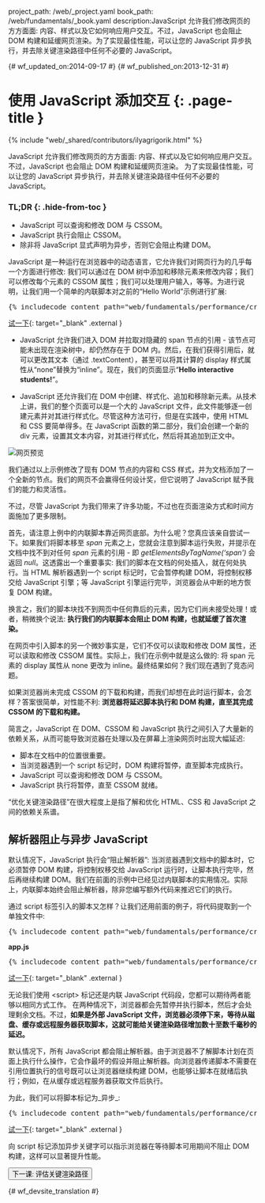 project_path: /web/_project.yaml
book_path: /web/fundamentals/_book.yaml
description:JavaScript 允许我们修改网页的方方面面: 内容、样式以及它如何响应用户交互。不过，JavaScript 也会阻止 DOM 构建和延缓网页渲染。为了实现最佳性能，可以让您的 JavaScript 异步执行，并去除关键渲染路径中任何不必要的 JavaScript。

{# wf_updated_on:2014-09-17 #}
{# wf_published_on:2013-12-31 #}

# 使用 JavaScript 添加交互 {: .page-title }

{% include "web/_shared/contributors/ilyagrigorik.html" %}

JavaScript 允许我们修改网页的方方面面: 内容、样式以及它如何响应用户交互。
不过，JavaScript 也会阻止 DOM 构建和延缓网页渲染。
为了实现最佳性能，可以让您的 JavaScript 异步执行，并去除关键渲染路径中任何不必要的 JavaScript。



### TL;DR {: .hide-from-toc }
- JavaScript 可以查询和修改 DOM 与 CSSOM。
- JavaScript 执行会阻止 CSSOM。
- 除非将 JavaScript 显式声明为异步，否则它会阻止构建 DOM。


JavaScript 是一种运行在浏览器中的动态语言，它允许我们对网页行为的几乎每一个方面进行修改: 我们可以通过在 DOM 树中添加和移除元素来修改内容；我们可以修改每个元素的 CSSOM 属性；我们可以处理用户输入，等等。为进行说明，让我们用一个简单的内联脚本对之前的“Hello World”示例进行扩展:

<pre class="prettyprint">
{% includecode content_path="web/fundamentals/performance/critical-rendering-path/_code/script.html" region_tag="full" adjust_indentation="auto" %}
</pre>

[试一下](https://googlesamples.github.io/web-fundamentals/fundamentals/performance/critical-rendering-path/script.html){: target="_blank" .external }

* JavaScript 允许我们进入 DOM 并拉取对隐藏的 span 节点的引用 - 该节点可能未出现在渲染树中，却仍然存在于 DOM 内。然后，在我们获得引用后，就可以更改其文本（通过 .textContent），甚至可以将其计算的 display 样式属性从“none”替换为“inline”。现在，我们的页面显示“**Hello interactive students!**”。

* JavaScript 还允许我们在 DOM 中创建、样式化、追加和移除新元素。从技术上讲，我们的整个页面可以是一个大的 JavaScript 文件，此文件能够逐一创建元素并对其进行样式化。尽管这种方法可行，但是在实践中，使用 HTML 和 CSS 要简单得多。在 JavaScript 函数的第二部分，我们会创建一个新的 div 元素，设置其文本内容，对其进行样式化，然后将其追加到正文中。

<img src="images/device-js-small.png"  alt="网页预览">

我们通过以上示例修改了现有 DOM 节点的内容和 CSS 样式，并为文档添加了一个全新的节点。我们的网页不会赢得任何设计奖，但它说明了 JavaScript 赋予我们的能力和灵活性。

不过，尽管 JavaScript 为我们带来了许多功能，不过也在页面渲染方式和时间方面施加了更多限制。

首先，请注意上例中的内联脚本靠近网页底部。为什么呢？您真应该亲自尝试一下。如果我们将脚本移至 _span_ 元素之上，您就会注意到脚本运行失败，并提示在文档中找不到对任何 _span_ 元素的引用 - 即 _getElementsByTagName(‘span')_ 会返回 _null_。这透露出一个重要事实: 我们的脚本在文档的何处插入，就在何处执行。当 HTML 解析器遇到一个 script 标记时，它会暂停构建 DOM，将控制权移交给 JavaScript 引擎；等 JavaScript 引擎运行完毕，浏览器会从中断的地方恢复 DOM 构建。

换言之，我们的脚本块找不到网页中任何靠后的元素，因为它们尚未接受处理！或者，稍微换个说法: **执行我们的内联脚本会阻止 DOM 构建，也就延缓了首次渲染。**

在网页中引入脚本的另一个微妙事实是，它们不仅可以读取和修改 DOM 属性，还可以读取和修改 CSSOM 属性。实际上，我们在示例中就是这么做的: 将 span 元素的 display 属性从 none 更改为 inline。最终结果如何？我们现在遇到了竞态问题。

如果浏览器尚未完成 CSSOM 的下载和构建，而我们却想在此时运行脚本，会怎样？答案很简单，对性能不利: **浏览器将延迟脚本执行和 DOM 构建，直至其完成 CSSOM 的下载和构建。**

简言之，JavaScript 在 DOM、CSSOM 和 JavaScript 执行之间引入了大量新的依赖关系，从而可能导致浏览器在处理以及在屏幕上渲染网页时出现大幅延迟:

* 脚本在文档中的位置很重要。
* 当浏览器遇到一个 script 标记时，DOM 构建将暂停，直至脚本完成执行。
* JavaScript 可以查询和修改 DOM 与 CSSOM。
* JavaScript 执行将暂停，直至 CSSOM 就绪。

“优化关键渲染路径”在很大程度上是指了解和优化 HTML、CSS 和 JavaScript 之间的依赖关系谱。

## 解析器阻止与异步 JavaScript

默认情况下，JavaScript 执行会“阻止解析器”: 当浏览器遇到文档中的脚本时，它必须暂停 DOM 构建，将控制权移交给 JavaScript 运行时，让脚本执行完毕，然后再继续构建 DOM。我们在前面的示例中已经见过内联脚本的实用情况。实际上，内联脚本始终会阻止解析器，除非您编写额外代码来推迟它们的执行。

通过 script 标签引入的脚本又怎样？让我们还用前面的例子，将代码提取到一个单独文件中:

<pre class="prettyprint">
{% includecode content_path="web/fundamentals/performance/critical-rendering-path/_code/split_script.html" region_tag="full" adjust_indentation="auto" %}
</pre>

**app.js**

<pre class="prettyprint">
{% includecode content_path="web/fundamentals/performance/critical-rendering-path/_code/app.js" region_tag="full" adjust_indentation="auto" %}
</pre>

[试一下](https://googlesamples.github.io/web-fundamentals/fundamentals/performance/critical-rendering-path/split_script.html){: target="_blank" .external }

无论我们使用 &lt;script&gt; 标记还是内联 JavaScript 代码段，您都可以期待两者能够以相同方式工作。
在两种情况下，浏览器都会先暂停并执行脚本，然后才会处理剩余文档。不过，**如果是外部 JavaScript 文件，浏览器必须停下来，等待从磁盘、缓存或远程服务器获取脚本，这就可能给关键渲染路径增加数十至数千毫秒的延迟。**






默认情况下，所有 JavaScript 都会阻止解析器。由于浏览器不了解脚本计划在页面上执行什么操作，它会作最坏的假设并阻止解析器。向浏览器传递脚本不需要在引用位置执行的信号既可以让浏览器继续构建 DOM，也能够让脚本在就绪后执行；例如，在从缓存或远程服务器获取文件后执行。

为此，我们可以将脚本标记为_异步_:

<pre class="prettyprint">
{% includecode content_path="web/fundamentals/performance/critical-rendering-path/_code/split_script_async.html" region_tag="full" adjust_indentation="auto" %}
</pre>

[试一下](https://googlesamples.github.io/web-fundamentals/fundamentals/performance/critical-rendering-path/split_script_async.html){: target="_blank" .external }

向 script 标记添加异步关键字可以指示浏览器在等待脚本可用期间不阻止 DOM 构建，这样可以显著提升性能。

<a href="measure-crp" class="gc-analytics-event" data-category="CRP"
    data-label="Next / Measuring CRP">
  <button>下一课: 评估关键渲染路径</button>
</a>


{# wf_devsite_translation #}
